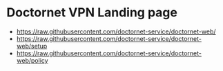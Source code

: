 # Doctornet VPN Landing page

- https://raw.githubusercontent.com/doctornet-service/doctornet-web/
- https://raw.githubusercontent.com/doctornet-service/doctornet-web/setup
- https://raw.githubusercontent.com/doctornet-service/doctornet-web/policy